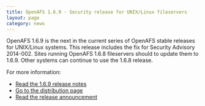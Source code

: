 ```yaml
---
title: OpenAFS 1.6.9 - Security release for UNIX/Linux fileservers
layout: page
category: news
---
```



OpenAFS 1.6.9 is the next in the current series of OpenAFS stable
releases for UNIX/Linux systems. This release includes the fix for
Security Advisory 2014-002. Sites running OpenAFS 1.6.8 fileservers
should to update them to 1.6.9. Other systems can continue to use the
1.6.8 release.

For more information:

-   [Read the 1.6.9 release notes](/dl/openafs/1.6.9/RELNOTES-1.6.9)
-   [Go to the distribution page](/release/openafs-1.6.9.html)
-   [Read the release announcement](/pipermail/openafs-announce/2014/000468.html)

